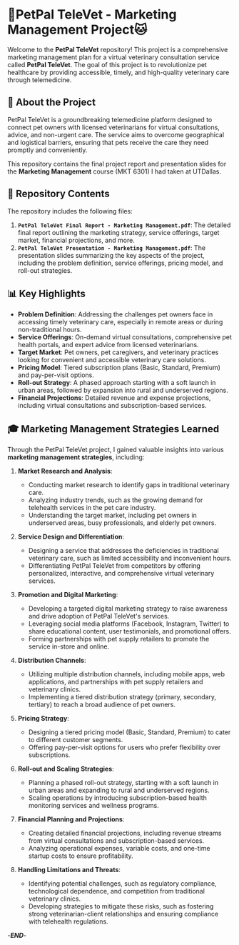 # 🐶PetPal TeleVet - Marketing Management Project🐱

Welcome to the **PetPal TeleVet** repository! This project is a comprehensive marketing management plan for a virtual veterinary consultation service called **PetPal TeleVet**. The goal of this project is to revolutionize pet healthcare by providing accessible, timely, and high-quality veterinary care through telemedicine.

## 📄 **About the Project**

PetPal TeleVet is a groundbreaking telemedicine platform designed to connect pet owners with licensed veterinarians for virtual consultations, advice, and non-urgent care. The service aims to overcome geographical and logistical barriers, ensuring that pets receive the care they need promptly and conveniently.

This repository contains the final project report and presentation slides for the **Marketing Management** course (MKT 6301) I had taken at UTDallas.

## 📂 **Repository Contents**

The repository includes the following files:
1. **`PetPal TeleVet Final Report - Marketing Management.pdf`**: The detailed final report outlining the marketing strategy, service offerings, target market, financial projections, and more.
2. **`PetPal TeleVet Presentation - Marketing Management.pdf`**: The presentation slides summarizing the key aspects of the project, including the problem definition, service offerings, pricing model, and roll-out strategies.

## 📊 **Key Highlights**

- **Problem Definition**: Addressing the challenges pet owners face in accessing timely veterinary care, especially in remote areas or during non-traditional hours.
- **Service Offerings**: On-demand virtual consultations, comprehensive pet health portals, and expert advice from licensed veterinarians.
- **Target Market**: Pet owners, pet caregivers, and veterinary practices looking for convenient and accessible veterinary care solutions.
- **Pricing Model**: Tiered subscription plans (Basic, Standard, Premium) and pay-per-visit options.
- **Roll-out Strategy**: A phased approach starting with a soft launch in urban areas, followed by expansion into rural and underserved regions.
- **Financial Projections**: Detailed revenue and expense projections, including virtual consultations and subscription-based services.

## 🎓 **Marketing Management Strategies Learned**

Through the PetPal TeleVet project, I gained valuable insights into various **marketing management strategies**, including:

1. **Market Research and Analysis**:
   - Conducting market research to identify gaps in traditional veterinary care.
   - Analyzing industry trends, such as the growing demand for telehealth services in the pet care industry.
   - Understanding the target market, including pet owners in underserved areas, busy professionals, and elderly pet owners.

2. **Service Design and Differentiation**:
   - Designing a service that addresses the deficiencies in traditional veterinary care, such as limited accessibility and inconvenient hours.
   - Differentiating PetPal TeleVet from competitors by offering personalized, interactive, and comprehensive virtual veterinary services.

3. **Promotion and Digital Marketing**:
   - Developing a targeted digital marketing strategy to raise awareness and drive adoption of PetPal TeleVet's services.
   - Leveraging social media platforms (Facebook, Instagram, Twitter) to share educational content, user testimonials, and promotional offers.
   - Forming partnerships with pet supply retailers to promote the service in-store and online.

4. **Distribution Channels**:
   - Utilizing multiple distribution channels, including mobile apps, web applications, and partnerships with pet supply retailers and veterinary clinics.
   - Implementing a tiered distribution strategy (primary, secondary, tertiary) to reach a broad audience of pet owners.

5. **Pricing Strategy**:
   - Designing a tiered pricing model (Basic, Standard, Premium) to cater to different customer segments.
   - Offering pay-per-visit options for users who prefer flexibility over subscriptions.

6. **Roll-out and Scaling Strategies**:
   - Planning a phased roll-out strategy, starting with a soft launch in urban areas and expanding to rural and underserved regions.
   - Scaling operations by introducing subscription-based health monitoring services and wellness programs.

7. **Financial Planning and Projections**:
   - Creating detailed financial projections, including revenue streams from virtual consultations and subscription-based services.
   - Analyzing operational expenses, variable costs, and one-time startup costs to ensure profitability.

8. **Handling Limitations and Threats**:
   - Identifying potential challenges, such as regulatory compliance, technological dependence, and competition from traditional veterinary clinics.
   - Developing strategies to mitigate these risks, such as fostering strong veterinarian-client relationships and ensuring compliance with telehealth regulations.

-***END***-
